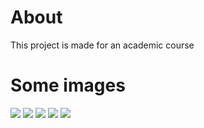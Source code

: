 # About
This project is made for an academic course

# Some images
![](images/opened.jpg)
![](images/selectMusic.jpg)
![](images/play1.jpg)
![](images/play2.jpg)
![](images/playMedia.jpg)
